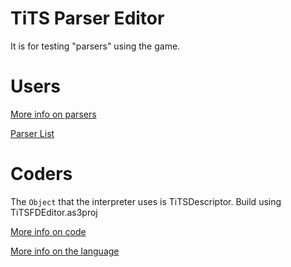 # TiTS Parser Editor
It is for testing "parsers" using the game.

# Users

[More info on parsers](Documentation/ForUsers.md)

[Parser List](Documentation/Parsers.md)


# Coders

The `Object` that the interpreter uses is TiTSDescriptor.
Build using TiTSFDEditor.as3proj

[More info on code](Documentation/ForCoders.md)

[More info on the language](Lang/Readme.md)
